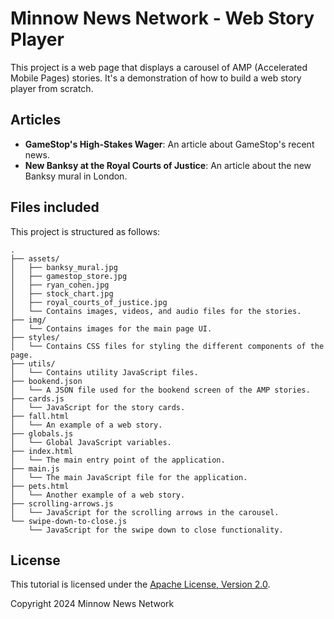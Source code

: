 # Minnow News Network - Web Story Player

This project is a web page that displays a carousel of AMP (Accelerated Mobile Pages) stories. It's a demonstration of how to build a web story player from scratch.

## Articles

*   **GameStop's High-Stakes Wager**: An article about GameStop's recent news.
*   **New Banksy at the Royal Courts of Justice**: An article about the new Banksy mural in London.

## Files included

This project is structured as follows:

```text
.
├── assets/
│   ├── banksy_mural.jpg
│   ├── gamestop_store.jpg
│   ├── ryan_cohen.jpg
│   ├── stock_chart.jpg
│   ├── royal_courts_of_justice.jpg
│   └── Contains images, videos, and audio files for the stories.
├── img/
│   └── Contains images for the main page UI.
├── styles/
│   └── Contains CSS files for styling the different components of the page.
├── utils/
│   └── Contains utility JavaScript files.
├── bookend.json
│   └── A JSON file used for the bookend screen of the AMP stories.
├── cards.js
│   └── JavaScript for the story cards.
├── fall.html
│   └── An example of a web story.
├── globals.js
│   └── Global JavaScript variables.
├── index.html
│   └── The main entry point of the application.
├── main.js
│   └── The main JavaScript file for the application.
├── pets.html
│   └── Another example of a web story.
├── scrolling-arrows.js
│   └── JavaScript for the scrolling arrows in the carousel.
└── swipe-down-to-close.js
    └── JavaScript for the swipe down to close functionality.
```

## License

This tutorial is licensed under the [Apache License, Version 2.0](https://github.com/ampproject/docs/blob/master/LICENSE).

Copyright 2024 Minnow News Network

